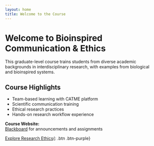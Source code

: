```yaml
---
layout: home
title: Welcome to the Course
---
```


# Welcome to Bioinspired Communication & Ethics

This graduate-level course trains students from diverse academic backgrounds in interdisciplinary research, with examples from biological and bioinspired systems. 

## Course Highlights
- Team-based learning with CATME platform
- Scientific communication training
- Ethical research practices
- Hands-on research workflow experience

**Course Website:**  
[Blackboard](https://blackboard.syr.edu) for announcements and assignments

[Explore Research Ethics](/ethics){: .btn .btn-purple}
